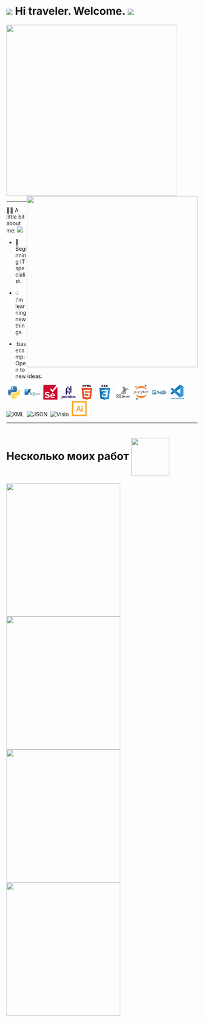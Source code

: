 <!-- Взять гифки с другого сайта -->

<h1>
    <img src="https://media.giphy.com/media/1347t0cCJWlsnC/giphy.gif" height="30"/>
    Hi traveler. Welcome.
    <img src="https://media.giphy.com/media/5xtDarqiAfN6mqPwdyw/giphy.gif" height="70"/>
</h1>

<div id="header">
    <!-- <img id="img_1" src="https://media.giphy.com/media/N3yLGQ1oMYfGU/giphy.gif" width="320" height="450" align="left"/> -->
    <img id="img_2" src="https://media.giphy.com/media/1yld7nW3oQ2IyRubUm/giphy.gif" width="450" height="450" align="center"/>
    <img id="img_3" src="https://media.giphy.com/media/bB3FrjpQ3w8ms/giphy.gif" width="450" height="450" align="right"/>
</div>

---


<!--Немного обо мне:-->
:technologist: A little bit about me: <img src="https://media.giphy.com/media/3o72EZplI5RBdJU17q/giphy.gif" width="30">
<!--Начинающий ИТ специалист-->
- :battery:Beginning IT specialist.
<!--Изучаю новое-->
- :bulb: I'm learning new things.
<!--Открыт новым идеям-->
- :basecamp: Open to new ideas.
    
<div>
    <img src="https://github.com/devicons/devicon/blob/master/icons/python/python-original.svg" title="Python" alt="Python" width="40" height="40"/>&nbsp;
    <img src="https://github.com/devicons/devicon/blob/master/icons/sqlite/sqlite-original-wordmark.svg" title="SQLite" alt="SQLite" width="40" height="40"/>&nbsp;
    <img src="https://github.com/devicons/devicon/blob/master/icons/selenium/selenium-original.svg" title="" alt="Python" width="40" height="40"/>&nbsp;
    <img src="https://github.com/devicons/devicon/blob/master/icons/pandas/pandas-original-wordmark.svg" title="Pandas" alt="Pandas" width="40" height="40"/>&nbsp;
    <img src="https://github.com/devicons/devicon/blob/master/icons/html5/html5-original-wordmark.svg" title="Html" alt="Html" width="40" height="40"/>&nbsp;
    <img src="https://github.com/devicons/devicon/blob/master/icons/css3/css3-original-wordmark.svg" title="Css" alt="Css" width="40" height="40"/>&nbsp;
    <img src="https://github.com/devicons/devicon/blob/master/icons/microsoftsqlserver/microsoftsqlserver-plain-wordmark.svg" title="MS_Server" alt="MS_Server" width="40" height="40"/>&nbsp;
    <img src="https://github.com/devicons/devicon/blob/master/icons/jupyter/jupyter-original-wordmark.svg" title="Jupiter" alt="Jupiter" width="40" height="40"/>&nbsp;
    <img src="https://github.com/devicons/devicon/blob/master/icons/trello/trello-plain-wordmark.svg" title="Trello" alt="Trello" width="40" height="40"/>&nbsp;
    <img src="https://github.com/devicons/devicon/blob/master/icons/vscode/vscode-original-wordmark.svg" title="VS_Code" alt="VS_code" width="40" height="40"/>&nbsp;
    <img src="https://cdn2.iconfinder.com/data/icons/document-file-fill-outline-1/64/File_Document_Doc_Folder_XML-256.png" title="XML" alt="XML" width="40" height="40"/>&nbsp;
    <img src="https://cdn4.iconfinder.com/data/icons/smashicons-file-types-webby/58/25_-_JSON_File_Webby-512.png" title="JSON" alt="JSON" width="40" height="40"/>&nbsp;
    <img src="https://spectrasoft.ru/upload/iblock/f56/f56225b4cd788d248cbd3d3b147d4232.jpg" title="Visio" alt="Visio" width="40" height="40"/>&nbsp;
    <img src="https://github.com/devicons/devicon/blob/master/icons/illustrator/illustrator-line.svg" title="Illustrator" alt="Illustrator" width="40" height="40"/>&nbsp;
   <!-- <img src=" " title="Python" alt="Python" width="40" height="40"/>&nbsp; -->
</div>

---

<div>
    <h1>Несколько моих работ 
        <img src="https://media.giphy.com/media/xT9DPvFR1w7gdhurvi/giphy.gif" width="100" height="100" align="center"/>
    </h1>   
</div>

<img src="https://github.com/SerejaMD/SerejaMD-/blob/main/%D0%A1%D0%BD%D0%B8%D0%BC%D0%BE%D0%BA1.PNG" width="300" height="350" align="left"/>
<img src="https://github.com/SerejaMD/SerejaMD-/blob/main/%D0%A1%D0%BD%D0%B8%D0%BC%D0%BE%D0%BA2.PNG" width="300" height="350" align="left"/>
<img src="https://github.com/SerejaMD/SerejaMD-/blob/main/%D0%A1%D0%BD%D0%B8%D0%BC%D0%BE%D0%BA3.png" width="300" height="350" align="left"/>
<img src="https://github.com/SerejaMD/SerejaMD-/blob/main/%D0%A1%D0%BD%D0%B8%D0%BC%D0%BE%D0%BA4.PNG" width="300" height="350" align="left"/>
  




